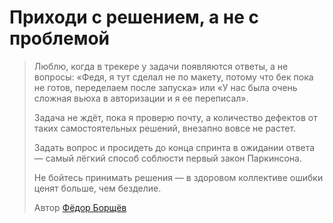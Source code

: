 # Приходи с решением, а не с проблемой

> Люблю, когда в трекере у задачи появляются ответы, а не вопросы: «Федя, я тут сделал не по макету, потому что бек пока не готов, переделаем после запуска» или «У нас была очень сложная вьюха в авторизации и я ее переписал».
> 
> Задача не ждёт, пока я проверю почту, а количество дефектов от таких самостоятельных решений, внезапно вовсе не растет.
> 
> Задать вопрос и просидеть до конца спринта в ожидании ответа — самый лёгкий способ соблюсти первый закон Паркинсона.
> 
> Не бойтесь принимать решения — в здоровом коллективе ошибки ценят больше, чем безделие.
> 
> Автор [Фёдор Борщёв](https://t.me/pmdaily)

